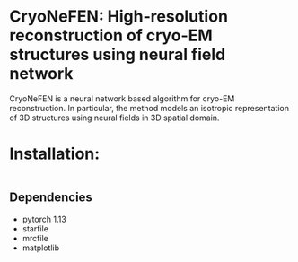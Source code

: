 # CryoNeFEN: High-resolution reconstruction of cryo-EM structures using neural field network
CryoNeFEN is a neural network based algorithm for cryo-EM reconstruction. In particular, the method models an isotropic representation of 3D structures using neural fields in 3D spatial domain.
# Installation:

```

```



## Dependencies
- pytorch 1.13 
- starfile
- mrcfile
- matplotlib
